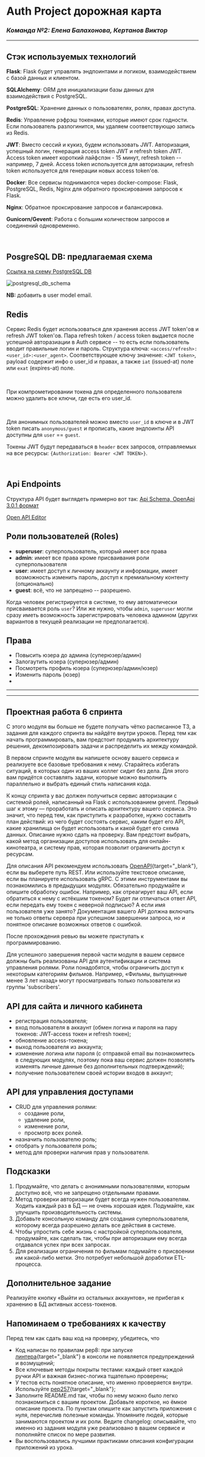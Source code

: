 # Auth Project дорожная карта

### ***Команда №2:** Елена Балахонова, Кертанов Виктор*

***

## Cтэк используемых технологий

**Flask**: Flask будет управлять эндпоинтами и логиком, взаимодействием с базой данных и клиентом.

**SQLAlchemy**: ORM для инициализации базы данных для взаимодействия с PostgreSQL.

**PostgreSQL**: Хранение данных о пользователях, ролях, правах доступа.

**Redis**: Управление рэфрэш токенами, которые имеют срок годности. Если пользователь разлогинится, мы удаляем соответствующю запись из Redis.

**JWT**: Вместо сессий и кукиз, будем использовать JWT. Авторизация, успешный логин, генерация access token JWT и refresh token JWT. Access token имеет короткий лайфспэн - 15 минут, refresh token -- например, 7 дней. Access token используется для авторизации, refresh token используется для генерации новых access token'ов.

**Docker**: Все сервисы поднимаются через docker-compose: Flask, PostgreSQL, Redis, Nginx для обратного проксирования запросов к Flask.

**Nginx**: Обратное проксирование запросов и балансировка.

**Gunicorn/Gevent**: Работа с большим количеством запросов и соединений одновременно.

</br>

## PosgreSQL DB: предлагаемая схема

[Ссылка на схему PostgreSQL DB](https://lucid.app/lucidchart/855c04f2-3b29-4e48-920f-e2b527d88393/view?page=0_0&invitationId=inv_b5da600a-e298-4d10-8a3d-8d53c63755ec#)

![postgresql_db_schema](readme_assets/db_schema.png)

**NB:**  добавить в user model email.

## Redis

Сервис Redis будет использоваться для хранения access JWT token'ов и refresh JWT token'ов.
Пара refresh token / access token выдается после успешной авторазиации в Auth сервисе -- то есть если пользователь вводит правильные логин и пароль.
Структура ключа: `<access/refresh>:<user_id>:<user_agent>`.
Соответствующее ключу значение: `<JWT token>`, payload содержит инфо о user_id и правах, а также `iat` (issued-at) поле или `exat` (expires-at) поле.

</br>

При компрометировании токена для определенного пользователя можно удалить все ключи, где есть его user_id.

</br>

Для анонимных пользователей можно вместо `user_id` в ключе и в JWT token писать `anonymous/guest` и прописать, какие эндпоинты API доступны для `user` == `guest`.

Токены JWT будут передаваться в `header` всех запросов, отправляемых на все ресурсы: `{Authorization: Bearer <JWT TOKEN>}`.

</br>

## Api Endpoints

Структура API будет выглядеть примерно вот так: [Api Schema, OpenApi 3.0.1 формат](raw_api_schema.yaml)

[Open API Editor](https://editor-next.swagger.io/)

## Роли пользователей (Roles)

- **superuser**: суперпользователь, который имеет все права
- **admin**: имеет все права кроме присваивания роли суперпользователя
- **user**: имеет доступ к личному аккаунту и информации, имеет возможность изменить пароль, доступ к премиальному контенту (опционально)
- **guest**: всё, что не запрещено -- разрешено.

Когда человек регистрируется в системе, то ему автоматически присваивается роль `user`? Или же нужно, чтобы `admin`, `superuser` могли сразу иметь возможность зарегистрировать человека админом (других вариантов в текущей реализации не предполагается).



## Права

- Повысить юзера до админа (суперюзер/админ)
- Залогаутить юзера (суперюзер/админ)
- Посмотреть профиль юзера (суперюзер/админ/юзер)
- Изменить пароль (юзер)
- 
  



***
***

## Проектная работа 6 спринта

С этого модуля вы больше не будете получать чётко расписанное ТЗ, а задания для каждого спринта вы найдёте внутри уроков. Перед тем как начать программировать, вам предстоит продумать архитектуру решения, декомпозировать задачи и распределить их между командой.

В первом спринте модуля вы напишете основу вашего сервиса и реализуете все базовые требования к нему. Старайтесь избегать ситуаций, в которых один из ваших коллег сидит без дела. Для этого вам придётся составлять задачи, которые можно выполнить параллельно и выбрать единый стиль написания кода.

К концу спринта у вас должен получиться сервис авторизации с системой ролей, написанный на Flask с использованием gevent. Первый шаг к этому — проработать и описать архитектуру вашего сервиса. Это значит, что перед тем, как приступить к разработке, нужно составить план действий: из чего будет состоять сервис, каким будет его API, какие хранилища он будет использовать и какой будет его схема данных. Описание нужно сдать на проверку. Вам предстоит выбрать, какой метод организации доступов использовать для онлайн-кинотеатра, и систему прав, которая позволит ограничить доступ к ресурсам.

Для описания API рекомендуем использовать [OpenAPI](https://editor.swagger.io){target="_blank"}, если вы выберете путь REST. Или используйте текстовое описание, если вы планируете использовать gRPC. С этими инструментами вы познакомились в предыдущих модулях. Обязательно продумайте и опишите обработку ошибок. Например, как отреагирует ваш API, если обратиться к нему с истёкшим токеном? Будет ли отличаться ответ API, если передать ему токен с неверной подписью? А если имя пользователя уже занято? Документация вашего API должна включать не только ответы сервера при успешном завершении запроса, но и понятное описание возможных ответов с ошибкой.

После прохождения ревью вы можете приступать к программированию.

Для успешного завершения первой части модуля в вашем сервисе должны быть реализованы API для аутентификации и система управления ролями. Роли понадобятся, чтобы ограничить доступ к некоторым категориям фильмов. Например, «Фильмы, выпущенные менее 3 лет назад» могут просматривать только пользователи из группы 'subscribers'.  

## API для сайта и личного кабинета

- регистрация пользователя;
- вход пользователя в аккаунт (обмен логина и пароля на пару токенов: JWT-access токен и refresh токен);
- обновление access-токена;
- выход пользователя из аккаунта;
- изменение логина или пароля (с отправкой email вы познакомитесь в следующих модулях, поэтому пока ваш сервис должен позволять изменять личные данные без дополнительных подтверждений);
- получение пользователем своей истории входов в аккаунт;

## API для управления доступами

- CRUD для управления ролями:
  - создание роли,
  - удаление роли,
  - изменение роли,
  - просмотр всех ролей.
- назначить пользователю роль;
- отобрать у пользователя роль;
- метод для проверки наличия прав у пользователя.

## Подсказки

1. Продумайте, что делать с анонимными пользователями, которым доступно всё, что не запрещено отдельными правами.
2. Метод проверки авторизации будет всегда нужен пользователям. Ходить каждый раз в БД — не очень хорошая идея. Подумайте, как улучшить производительность системы.
3. Добавьте консольную команду для создания суперпользователя, которому всегда разрешено делать все действия в системе.
4. Чтобы упростить себе жизнь с настройкой суперпользователя, продумайте, как сделать так, чтобы при авторизации ему всегда отдавался успех при всех запросах.
5. Для реализации ограничения по фильмам подумайте о присвоении им какой-либо метки. Это потребует небольшой доработки ETL-процесса.

## Дополнительное задание

Реализуйте кнопку «Выйти из остальных аккаунтов», не прибегая к хранению в БД активных access-токенов.

## Напоминаем о требованиях к качеству

Перед тем как сдать ваш код на проверку, убедитесь, что

- Код написан по правилам pep8: при запуске [линтера](https://semakin.dev/2020/05/python_linters/){target="_blank"} в консоли не появляется предупреждений и возмущений;
- Все ключевые методы покрыты тестами: каждый ответ каждой ручки API и важная бизнес-логика тщательно проверены;
- У тестов есть понятное описание, что именно проверяется внутри. Используйте [pep257](https://www.python.org/dev/peps/pep-0257/){target="_blank"};
- Заполните README.md так, чтобы по нему можно было легко познакомиться с вашим проектом. Добавьте короткое, но ёмкое описание проекта. По пунктам опишите как запустить приложения с нуля, перечислив полезные команды. Упомяните людей, которые занимаются проектом и их роли. Ведите changelog: описывайте, что именно из задания модуля уже реализовано в вашем сервисе и пополняйте список по мере развития.
- Вы воспользовались лучшими практиками описания конфигурации приложений из урока.
